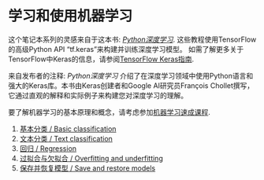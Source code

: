 # 学习和使用机器学习

这个笔记本系列的灵感来自于这本书:
*[Python深度学习](https://books.google.com/books?id=Yo3CAQAACAAJ)*.
这些教程使用TensorFlow的高级Python API “tf.keras”来构建并训练深度学习模型。
如需了解更多关于TensorFlow中Keras的信息，请参阅[TensorFlow Keras指南](../../guide/keras.ipynb).

来自发布者的注释: *Python深度学习* 介绍了在深度学习领域中使用Python语言和强大的Keras库。本书由Keras创建者和Google AI研究员François Chollet撰写，它通过直观的解释和实际例子来构建您对深度学习的理解。

要了解机器学习的基本原理和概念，请考虑参加[机器学习速成课程](https://developers.google.cn/machine-learning/crash-course/).

1. [基本分类 / Basic classification](./basic_classification.ipynb)
2. [文本分类 / Text classification](./basic_text_classification.ipynb)
3. [回归 / Regression](./basic_regression.ipynb)
4. [过拟合与欠拟合 / Overfitting and underfitting](./overfit_and_underfit.ipynb)
5. [保存并恢复模型 / Save and restore models](./save_and_restore_models.ipynb)
